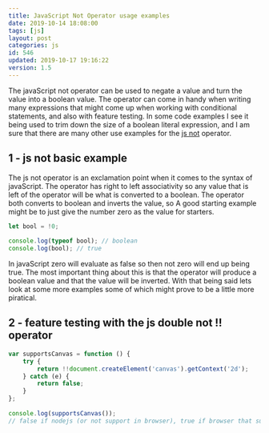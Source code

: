 ```yaml
---
title: JavaScript Not Operator usage examples
date: 2019-10-14 18:08:00
tags: [js]
layout: post
categories: js
id: 546
updated: 2019-10-17 19:16:22
version: 1.5
---
```


The javaScript not operator can be used to negate a value and turn the value into a boolean value. The operator can come in handy when writing many expressions that might come up when working with conditional statements, and also with feature testing. In some code examples I see it being used to trim down the size of a boolean literal expression, and I am sure that there are many other use examples for the [js not](https://developer.mozilla.org/en-US/docs/Web/JavaScript/Reference/Operators/Logical_Operators) operator.

<!-- more -->

## 1 - js not basic example

The js not operator is an exclamation point when it comes to the syntax of javaScript. The operator has right to left associativity so any value that is left of the operator will be what is converted to a boolean. The operator both converts to boolean and inverts the value, so A good starting example might be to just give the number zero as the value for starters.

```js
let bool = !0;
 
console.log(typeof bool); // boolean
console.log(bool); // true
```

In javaScript zero will evaluate as false so then not zero will end up being true. The most important thing about this is that the operator will produce a boolean value and that the value will be inverted. With that being said lets look at some more examples some of which might prove to be a little more piratical.

## 2 - feature testing with the js double not !! operator


```js
var supportsCanvas = function () {
    try {
        return !!document.createElement('canvas').getContext('2d');
    } catch (e) {
        return false;
    }
};
 
console.log(supportsCanvas()); 
// false if nodejs (or not support in browser), true if browser that supports 2d canvas
```